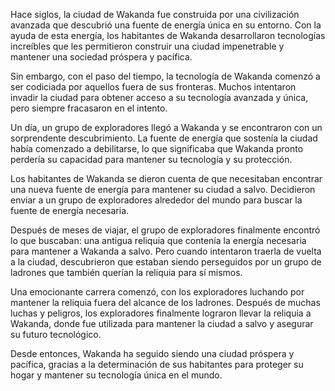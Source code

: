 Hace siglos, la ciudad de Wakanda fue construida por una civilización avanzada que descubrió una fuente de energía única en su entorno. Con la ayuda de esta energía, los habitantes de Wakanda desarrollaron tecnologías increíbles que les permitieron construir una ciudad impenetrable y mantener una sociedad próspera y pacífica.

Sin embargo, con el paso del tiempo, la tecnología de Wakanda comenzó a ser codiciada por aquellos fuera de sus fronteras. Muchos intentaron invadir la ciudad para obtener acceso a su tecnología avanzada y única, pero siempre fracasaron en el intento.

Un día, un grupo de exploradores llegó a Wakanda y se encontraron con un sorprendente descubrimiento. La fuente de energía que sostenía la ciudad había comenzado a debilitarse, lo que significaba que Wakanda pronto perdería su capacidad para mantener su tecnología y su protección.

Los habitantes de Wakanda se dieron cuenta de que necesitaban encontrar una nueva fuente de energía para mantener su ciudad a salvo. Decidieron enviar a un grupo de exploradores alrededor del mundo para buscar la fuente de energía necesaria.

Después de meses de viajar, el grupo de exploradores finalmente encontró lo que buscaban: una antigua reliquia que contenía la energía necesaria para mantener a Wakanda a salvo. Pero cuando intentaron traerla de vuelta a la ciudad, descubrieron que estaban siendo perseguidos por un grupo de ladrones que también querían la reliquia para sí mismos.

Una emocionante carrera comenzó, con los exploradores luchando por mantener la reliquia fuera del alcance de los ladrones. Después de muchas luchas y peligros, los exploradores finalmente lograron llevar la reliquia a Wakanda, donde fue utilizada para mantener la ciudad a salvo y asegurar su futuro tecnológico.

Desde entonces, Wakanda ha seguido siendo una ciudad próspera y pacífica, gracias a la determinación de sus habitantes para proteger su hogar y mantener su tecnología única en el mundo.
